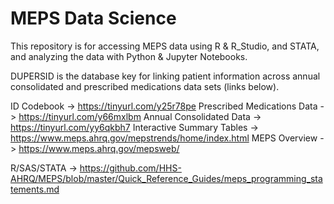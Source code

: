 # MEPS Data Science
This repository is for accessing MEPS data using R & R_Studio, and STATA, and analyzing the data with Python & Jupyter Notebooks.

DUPERSID is the database key for linking patient information across annual consolidated and prescribed medications data sets (links below).

ID Codebook -> https://tinyurl.com/y25r78pe
Prescribed Medications Data -> https://tinyurl.com/y66mxlbm
Annual Consolidated Data -> https://tinyurl.com/yy6qkbh7
Interactive Summary Tables -> https://www.meps.ahrq.gov/mepstrends/home/index.html
MEPS Overview -> https://www.meps.ahrq.gov/mepsweb/

R/SAS/STATA -> https://github.com/HHS-AHRQ/MEPS/blob/master/Quick_Reference_Guides/meps_programming_statements.md
